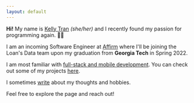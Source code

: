 ```yaml
---
layout: default
---
```


<div class="lead pretty-links">

  **Hi!** My name is [Kelly Tran](about/) *(she/her)*
  and I recently found my passion for programming again. 👩‍💻
    
  I am an incoming Software Engineer at [Affirm](https://www.affirm.com/) where I'll be joining the Loan's Data team upon my graduation from **Georgia Tech** in Spring 2022.

  I am most familiar with [full-stack and mobile development](work/).
  You can check out some of my projects [here](projects/).
  
  I sometimes [write](articles/) about my thoughts and hobbies.

  Feel free to explore the page and reach out!
</div>
